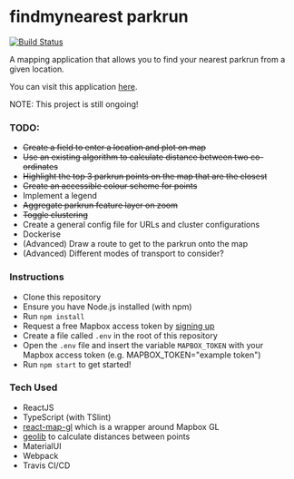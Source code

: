# findmynearest parkrun

[![Build Status](https://travis-ci.com/scottbanyard/findmynearest-parkrun.svg?branch=master)](https://travis-ci.com/scottbanyard/findmynearest-parkrun)

A mapping application that allows you to find your nearest parkrun from a given location.

You can visit this application <a href="https://findmynearest-parkrun.firebaseapp.com/" target="_blank">here</a>.

NOTE: This project is still ongoing!

### TODO:
- ~~Create a field to enter a location and plot on map~~
- ~~Use an existing algorithm to calculate distance between two co-ordinates~~
- ~~Highlight the top 3 parkrun points on the map that are the closest~~
- ~~Create an accessible colour scheme for points~~
- Implement a legend
- ~~Aggregate parkrun feature layer on zoom~~
- ~~Toggle clustering~~
- Create a general config file for URLs and cluster configurations
- Dockerise
- (Advanced) Draw a route to get to the parkrun onto the map
- (Advanced) Different modes of transport to consider?

### Instructions
- Clone this repository
- Ensure you have Node.js installed (with npm)
- Run `npm install`
- Request a free Mapbox access token by <a href="https://account.mapbox.com/auth/signup/" target="_blank">signing up</a>
- Create a file called `.env` in the root of this repository
- Open the `.env` file and insert the variable `MAPBOX_TOKEN` with your Mapbox access token (e.g. MAPBOX_TOKEN="example token")
- Run `npm start` to get started!

### Tech Used
- ReactJS
- TypeScript (with TSlint)
- <a href="https://github.com/uber/react-map-gl" target="_blank">react-map-gl</a> which is a wrapper around Mapbox GL
- <a href="https://github.com/manuelbieh/geolib" target="_blank">geolib</a> to calculate distances between points
- MaterialUI
- Webpack
- Travis CI/CD

